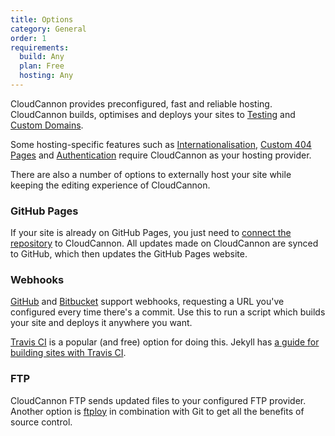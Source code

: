 ```yaml
---
title: Options
category: General
order: 1
requirements:
  build: Any
  plan: Free
  hosting: Any
---
```


CloudCannon provides preconfigured, fast and reliable hosting. CloudCannon builds, optimises and deploys your sites to [Testing](/domains/testing-domains/) and [Custom Domains](/domains/custom-domains/).

Some hosting-specific features such as [Internationalisation](/i18n/internationalisation/), [Custom 404 Pages](/hosting/custom-404-page/) and [Authentication](/authentication/none/) require CloudCannon as your hosting provider.

There are also a number of options to externally host your site while keeping the editing experience of CloudCannon.


### GitHub Pages

If your site is already on GitHub Pages, you just need to [connect the repository](/syncing/github/) to CloudCannon. All updates made on CloudCannon are synced to GitHub, which then updates the GitHub Pages website.


### Webhooks

[GitHub](https://developer.github.com/webhooks/) and [Bitbucket](https://confluence.atlassian.com/display/BITBUCKET/Manage+Webhooks) support webhooks, requesting a URL you've configured every time there's a commit. Use this to run a script which builds your site and deploys it anywhere you want.

[Travis CI](https://travis-ci.org/) is a popular (and free) option for doing this. Jekyll has [a guide for building sites with Travis CI](http://jekyllrb.com/docs/continuous-integration/).


### FTP

CloudCannon FTP sends updated files to your configured FTP provider. Another option is [ftploy](https://ftploy.com/) in combination with Git to get all the benefits of source control.
